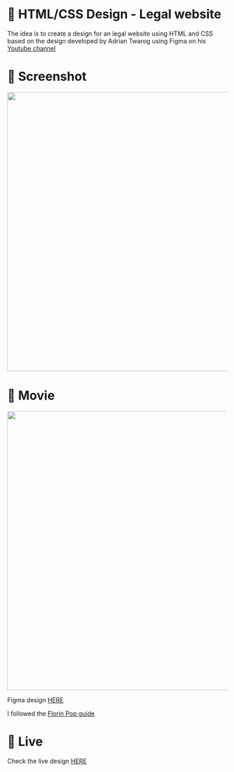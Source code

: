 # 🎨 HTML/CSS Design - Legal website

The idea is to create a design for an legal website using HTML and CSS based on the design developed by Adrian Twarog using Figma on his [Youtube channel](https://www.youtube.com/watch?v=lf_vL-TNOEk)


# 📸 Screenshot
<img src="https://storage.googleapis.com/rfribeiro-websites-design/legal-design/presentation.jpg" width="640">


# 🎥 Movie
<img src="https://storage.googleapis.com/rfribeiro-websites-design/legal-design/presentation.gif" width="640">


Figma design [HERE](https://www.figma.com/file/QmyHjqAZ49tuncZq1kDhK7/10-Website-Designs-in-1-hour---Design-Challenge?node-id=1%3A158)

I followed the [Florin Pop guide](https://www.youtube.com/watch?v=Rz-rey4Q1bw)


# 🚀 Live

Check the live design [HERE](https://storage.googleapis.com/rfribeiro-websites-design/legal-design/index.html)